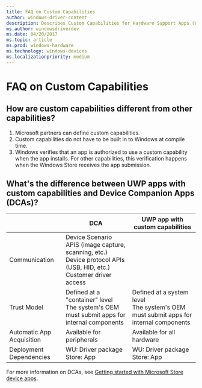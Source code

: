```yaml
---
title: FAQ on Custom Capabilities
author: windows-driver-content
description: Describes Custom Capabilities for Hardware Support Apps (HSA) and how they differ from other capabilities.
ms.author: windowsdriverdev
ms.date: 04/20/2017
ms.topic: article
ms.prod: windows-hardware
ms.technology: windows-devices
ms.localizationpriority: medium
---
```


# FAQ on Custom Capabilities

## How are custom capabilities different from other capabilities?

1. Microsoft partners can define custom capabilities.
2. Custom capabilities do not have to be built in to Windows at compile time.
3. Windows verifies that an app is authorized to use a custom capability when the app installs.  For other capabilities, this verification happens when the Windows Store receives the app submission.

## What's the difference between UWP apps with custom capabilities and Device Companion Apps (DCAs)?

|                           | **DCA**                                                  | **UWP app with custom capabilities**|
|---------------------------|----------------------------------------------------------|-------------------------------------|
|Communication|Device Scenario APIS (image capture, scanning, etc.)<br>Device protocol APIs (USB, HID, etc.)<br>Customer driver access|                                                                              
|Trust Model|Defined at a "container" level<br>The system's OEM must submit apps for internal components|Defined at a system level<br>The system's OEM must submit apps for internal components|
|Automatic App Acquisition  |Available for peripherals                                  |Available for all hardware          |
|Deployment Dependencies    |WU: Driver package<br>Store: App|WU: Driver package<br>Store: App                  |
                                                                                                                                                                                                    
For more information on DCAs, see [Getting started with Microsoft Store device apps](https://msdn.microsoft.com/windows/hardware/drivers/devapps/getting-started).

